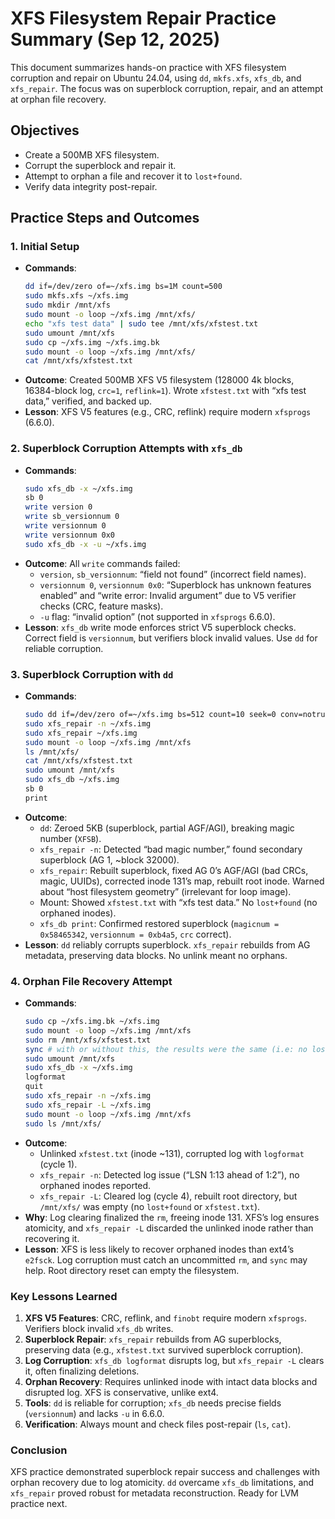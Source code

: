 # XFS Filesystem Repair Practice Summary (Sep 12, 2025)

This document summarizes hands-on practice with XFS filesystem corruption and repair on Ubuntu 24.04, using `dd`, `mkfs.xfs`, `xfs_db`, and `xfs_repair`. The focus was on superblock corruption, repair, and an attempt at orphan file recovery.

## Objectives

- Create a 500MB XFS filesystem.
- Corrupt the superblock and repair it.
- Attempt to orphan a file and recover it to `lost+found`.
- Verify data integrity post-repair.

## Practice Steps and Outcomes

### 1. Initial Setup

- **Commands**:
  ```bash
  dd if=/dev/zero of=~/xfs.img bs=1M count=500
  sudo mkfs.xfs ~/xfs.img
  sudo mkdir /mnt/xfs
  sudo mount -o loop ~/xfs.img /mnt/xfs/
  echo "xfs test data" | sudo tee /mnt/xfs/xfstest.txt
  sudo umount /mnt/xfs
  sudo cp ~/xfs.img ~/xfs.img.bk
  sudo mount -o loop ~/xfs.img /mnt/xfs/
  cat /mnt/xfs/xfstest.txt
  ```
- **Outcome**: Created 500MB XFS V5 filesystem (128000 4k blocks, 16384-block log, `crc=1`, `reflink=1`). Wrote `xfstest.txt` with “xfs test data,” verified, and backed up.
- **Lesson**: XFS V5 features (e.g., CRC, reflink) require modern `xfsprogs` (6.6.0).

### 2. Superblock Corruption Attempts with `xfs_db`

- **Commands**:
  ```bash
  sudo xfs_db -x ~/xfs.img
  sb 0
  write version 0
  write sb_versionnum 0
  write versionnum 0
  write versionnum 0x0
  sudo xfs_db -x -u ~/xfs.img
  ```
- **Outcome**: All `write` commands failed:
  - `version`, `sb_versionnum`: “field not found” (incorrect field names).
  - `versionnum 0`, `versionnum 0x0`: “Superblock has unknown features enabled” and “write error: Invalid argument” due to V5 verifier checks (CRC, feature masks).
  - `-u` flag: “invalid option” (not supported in `xfsprogs` 6.6.0).
- **Lesson**: `xfs_db` write mode enforces strict V5 superblock checks. Correct field is `versionnum`, but verifiers block invalid values. Use `dd` for reliable corruption.

### 3. Superblock Corruption with `dd`

- **Commands**:
  ```bash
  sudo dd if=/dev/zero of=~/xfs.img bs=512 count=10 seek=0 conv=notrunc
  sudo xfs_repair -n ~/xfs.img
  sudo xfs_repair ~/xfs.img
  sudo mount -o loop ~/xfs.img /mnt/xfs
  ls /mnt/xfs/
  cat /mnt/xfs/xfstest.txt
  sudo umount /mnt/xfs
  sudo xfs_db ~/xfs.img
  sb 0
  print
  ```
- **Outcome**:
  - `dd`: Zeroed 5KB (superblock, partial AGF/AGI), breaking magic number (`XFSB`).
  - `xfs_repair -n`: Detected “bad magic number,” found secondary superblock (AG 1, ~block 32000).
  - `xfs_repair`: Rebuilt superblock, fixed AG 0’s AGF/AGI (bad CRCs, magic, UUIDs), corrected inode 131’s map, rebuilt root inode. Warned about “host filesystem geometry” (irrelevant for loop image).
  - Mount: Showed `xfstest.txt` with “xfs test data.” No `lost+found` (no orphaned inodes).
  - `xfs_db print`: Confirmed restored superblock (`magicnum = 0x58465342`, `versionnum = 0xb4a5`, `crc` correct).
- **Lesson**: `dd` reliably corrupts superblock. `xfs_repair` rebuilds from AG metadata, preserving data blocks. No unlink meant no orphans.

### 4. Orphan File Recovery Attempt

- **Commands**:
  ```bash
  sudo cp ~/xfs.img.bk ~/xfs.img
  sudo mount -o loop ~/xfs.img /mnt/xfs
  sudo rm /mnt/xfs/xfstest.txt
  sync # with or without this, the results were the same (i.e: no lost+found under /mnt/xfs/)
  sudo umount /mnt/xfs
  sudo xfs_db -x ~/xfs.img
  logformat
  quit
  sudo xfs_repair -n ~/xfs.img
  sudo xfs_repair -L ~/xfs.img
  sudo mount -o loop ~/xfs.img /mnt/xfs
  sudo ls /mnt/xfs/
  ```
- **Outcome**:
  - Unlinked `xfstest.txt` (inode ~131), corrupted log with `logformat` (cycle 1).
  - `xfs_repair -n`: Detected log issue (“LSN 1:13 ahead of 1:2”), no orphaned inodes reported.
  - `xfs_repair -L`: Cleared log (cycle 4), rebuilt root directory, but `/mnt/xfs/` was empty (no `lost+found` or `xfstest.txt`).
- **Why**: Log clearing finalized the `rm`, freeing inode 131. XFS’s log ensures atomicity, and `xfs_repair -L` discarded the unlinked inode rather than recovering it.
- **Lesson**: XFS is less likely to recover orphaned inodes than ext4’s `e2fsck`. Log corruption must catch an uncommitted `rm`, and `sync` may help. Root directory reset can empty the filesystem.

### Key Lessons Learned

1. **XFS V5 Features**: CRC, reflink, and `finobt` require modern `xfsprogs`. Verifiers block invalid `xfs_db` writes.
2. **Superblock Repair**: `xfs_repair` rebuilds from AG superblocks, preserving data (e.g., `xfstest.txt` survived superblock corruption).
3. **Log Corruption**: `xfs_db logformat` disrupts log, but `xfs_repair -L` clears it, often finalizing deletions.
4. **Orphan Recovery**: Requires unlinked inode with intact data blocks and disrupted log. XFS is conservative, unlike ext4.
5. **Tools**: `dd` is reliable for corruption; `xfs_db` needs precise fields (`versionnum`) and lacks `-u` in 6.6.0.
6. **Verification**: Always mount and check files post-repair (`ls`, `cat`).

### Conclusion

XFS practice demonstrated superblock repair success and challenges with orphan recovery due to log atomicity. `dd` overcame `xfs_db` limitations, and `xfs_repair` proved robust for metadata reconstruction. Ready for LVM practice next.
